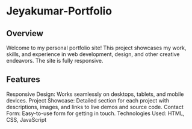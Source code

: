 # Jeyakumar-Portfolio

## Overview
Welcome to my personal portfolio site! This project showcases my work, skills, and experience in web development, design, and other creative endeavors. The site is fully responsive.

## Features
Responsive Design: Works seamlessly on desktops, tablets, and mobile devices.
Project Showcase: Detailed section for each project with descriptions, images, and links to live demos and source code.
Contact Form: Easy-to-use form for getting in touch.
Technologies Used: HTML, CSS, JavaScript
